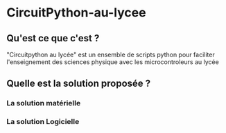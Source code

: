 # CircuitPython-au-lycee

## Qu'est ce que c'est ?
"Circuitpython au lycée" est un ensemble de scripts python pour faciliter l'enseignement des sciences physique avec les microcontroleurs au lycée

## Quelle est la solution proposée ?
### La solution matérielle



### La solution Logicielle 